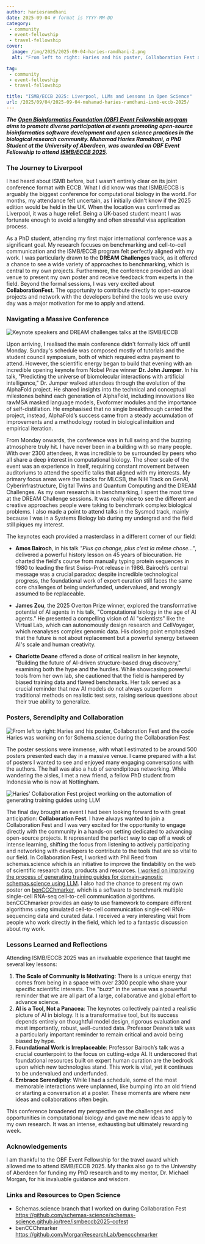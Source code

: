 ```yaml
---
author: hariesramdhani
date: 2025-09-04 # format is YYYY-MM-DD
category: 
 - community
 - event-fellowship
 - travel-fellowship
cover:
  image: /img/2025/2025-09-04-haries-ramdhani-2.png
  alt: "From left to right: Haries and his poster, Collaboration Fest and the code Haries was working on for Schema.science during the Collaboration Fest"

tag:
 - community
 - event-fellowship
 - travel-fellowship

title: "ISMB/ECCB 2025: Liverpool, LLMs and Lessons in Open Science"
url: /2025/09/04/2025-09-04-muhamad-haries-ramdhani-ismb-eccb-2025/
---
```


**_The_** [**_Open Bioinformatics Foundation (OBF) Event Fellowship program_**](https://github.com/OBF/OBF.github.io/blob/main/travel-awards) **_aims to promote diverse participation at events promoting open-source bioinformatics software development and open science practices in the biological research community. Muhamad Haries Ramdhani,_** **_a PhD Student at the_** **_University of Aberdeen_**, **_was awarded an OBF Event Fellowship to attend_** [**_ISMB/ECCB 2025_**](https://www.iscb.org/ismbeccb2025).

### **The Journey to Liverpool**

I had heard about ISMB before, but I wasn't entirely clear on its joint conference format with ECCB. What I did know was that ISMB/ECCB is arguably the biggest conference for computational biology in the world. For months, my attendance felt uncertain, as I initially didn't know if the 2025 edition would be held in the UK. When the location was confirmed as Liverpool, it was a huge relief. Being a UK-based student meant I was fortunate enough to avoid a lengthy and often stressful visa application process.

As a PhD student, attending my first major international conference was a significant goal. My research focuses on benchmarking and cell-to-cell communication and the ISMB/ECCB program felt perfectly aligned with my work. I was particularly drawn to the **DREAM Challenges** track, as it offered a chance to see a wide variety of approaches to benchmarking, which is central to my own projects. Furthermore, the conference provided an ideal venue to present my own poster and receive feedback from experts in the field. Beyond the formal sessions, I was very excited about **CollaborationFest**. The opportunity to contribute directly to open-source projects and network with the developers behind the tools we use every day was a major motivation for me to apply and attend.

### **Navigating a Massive Conference**
![Keynote speakers and DREAM challenges talks at the ISMB/ECCB](/img/2025/2025-09-04-haries-ramdhani-1.png)

Upon arriving, I realised the main conference didn't formally kick off until Monday. Sunday's schedule was composed mostly of tutorials and the student council symposium, both of which required extra payment to attend. However, the scientific energy began to build that evening with an incredible opening keynote from Nobel Prize winner **Dr. John Jumper**. In his talk, "Predicting the universe of biomolecular interactions with artificial intelligence," Dr. Jumper walked attendees through the evolution of the AlphaFold project. He shared insights into the technical and conceptual milestones behind each generation of AlphaFold, including innovations like rawMSA masked language models, Evoformer modules and the importance of self-distillation. He emphasised that no single breakthrough carried the project, instead, AlphaFold’s success came from a steady accumulation of improvements and a methodology rooted in biological intuition and empirical iteration.

From Monday onwards, the conference was in full swing and the buzzing atmosphere truly hit. I have never been in a building with so many people. With over 2300 attendees, it was incredible to be surrounded by peers who all share a deep interest in computational biology. The sheer scale of the event was an experience in itself, requiring constant movement between auditoriums to attend the specific talks that aligned with my interests. My primary focus areas were the tracks for MLCSB, the NIH Track on GenAI, Cyberinfrastructure, Digital Twins and Quantum Computing and the DREAM Challenges. As my own research is in benchmarking, I spent the most time at the DREAM Challenge sessions. It was really nice to see the different and creative approaches people were taking to benchmark complex biological problems. I also made a point to attend talks in the Sysmod track, mainly because I was in a Systems Biology lab during my undergrad and the field still piques my interest.

The keynotes each provided a masterclass in a different corner of our field:

- **Amos Bairoch**, in his talk _"Plus ça change, plus c’est la même chose..."_, delivered a powerful history lesson on 45 years of biocuration. He charted the field's course from manually typing protein sequences in 1980 to leading the first Swiss-Prot release in 1986. Bairoch’s central message was a crucial paradox: despite incredible technological progress, the foundational work of expert curation still faces the same core challenges of being underfunded, undervalued, and wrongly assumed to be replaceable.

- **James Zou**, the 2025 Overton Prize winner, explored the transformative potential of AI agents in his talk, "Computational biology in the age of AI agents." He presented a compelling vision of AI "scientists" like the Virtual Lab, which can autonomously design research and CellVoyager, which reanalyses complex genomic data. His closing point emphasized that the future is not about replacement but a powerful synergy between AI's scale and human creativity.

- **Charlotte Deane** offered a dose of critical realism in her keynote, "Building the future of AI-driven structure-based drug discovery," examining both the hype and the hurdles. While showcasing powerful tools from her own lab, she cautioned that the field is hampered by biased training data and flawed benchmarks. Her talk served as a crucial reminder that new AI models do not always outperform traditional methods on realistic test sets, raising serious questions about their true ability to generalize.

### **Posters, Serendipity and Collaboration**
![From left to right: Haries and his poster, Collaboration Fest and the code Haries was working on for Schema.science during the Collaboration Fest](/img/2025/2025-09-04-haries-ramdhani-2.png)

The poster sessions were immense, with what I estimated to be around 500 posters presented each day in a massive venue. I came prepared with a list of posters I wanted to see and enjoyed many engaging conversations with the authors. The hall was also a hub of serendipitous networking. While wandering the aisles, I met a new friend, a fellow PhD student from Indonesia who is now at Nottingham.

![Haries’ Collaboration Fest project working on the automation of generating training guides using LLM](/img/2025/2025-09-04-haries-ramdhani-3.png)

The final day brought an event I had been looking forward to with great anticipation: **Collaboration Fest**. I have always wanted to join a Collaboration Fest and I was very excited for the opportunity to engage directly with the community in a hands-on setting dedicated to advancing open-source projects. It represented the perfect way to cap off a week of intense learning, shifting the focus from listening to actively participating and networking with developers to contribute to the tools that are so vital to our field. In Collaboration Fest, I worked with Phil Reed from schemas.science which is an initiative to improve the findability on the web of scientific research data, products and resources. [I worked on improving the process of generating training guides for domain-agnostic schemas.science using LLM](https://github.com/schemas-science/schemas-science.github.io/tree/ismbeccb2025-cofest). I also had the chance to present my own poster on [benCCChmarker](https://github.com/MorganResearchLab/benccchmarker), which is a software to benchmark multiple single-cell RNA-seq cell-to-cell communication algorithms. benCCChmarker provides an easy to use framework to compare different algorithms using simulated cell-to-cell communication single-cell RNA-sequencing data and curated data. I received a very interesting visit from people who work directly in the field, which led to a fantastic discussion about my work.

### **Lessons Learned and Reflections**

Attending ISMB/ECCB 2025 was an invaluable experience that taught me several key lessons:

1. **The Scale of Community is Motivating**: There is a unique energy that comes from being in a space with over 2300 people who share your specific scientific interests. The "buzz" in the venue was a powerful reminder that we are all part of a large, collaborative and global effort to advance science.
2. **AI is a Tool, Not a Panacea**: The keynotes collectively painted a realistic picture of AI in biology. It is a transformative tool, but its success depends entirely on thoughtful model design, rigorous evaluation and most importantly, robust, well-curated data. Professor Deane’s talk was a particularly important reminder to remain critical and avoid being biased by hype.
3. **Foundational Work is Irreplaceable**: Professor Bairoch’s talk was a crucial counterpoint to the focus on cutting-edge AI. It underscored that foundational resources built on expert human curation are the bedrock upon which new technologies stand. This work is vital, yet it continues to be undervalued and underfunded.
4. **Embrace Serendipity**: While I had a schedule, some of the most memorable interactions were unplanned, like bumping into an old friend or starting a conversation at a poster. These moments are where new ideas and collaborations often begin.

This conference broadened my perspective on the challenges and opportunities in computational biology and gave me new ideas to apply to my own research. It was an intense, exhausting but ultimately rewarding week.

### **Acknowledgements**

I am thankful to the OBF Event Fellowship for the travel award which allowed me to attend ISMB/ECCB 2025. My thanks also go to the University of Aberdeen for funding my PhD research and to my mentor, Dr. Michael Morgan, for his invaluable guidance and wisdom.

### **Links and Resources to Open Science**

- Schemas.science branch that I worked on during Collaboration Fest <https://github.com/schemas-science/schemas-science.github.io/tree/ismbeccb2025-cofest>
- benCCChmarker <https://github.com/MorganResearchLab/benccchmarker>
